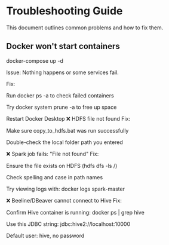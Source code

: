 #  Troubleshooting Guide

This document outlines common problems and how to fix them.

## Docker won't start containers

docker-compose up -d

Issue: Nothing happens or some services fail.

Fix:

Run docker ps -a to check failed containers

Try docker system prune -a to free up space

Restart Docker Desktop
❌ HDFS file not found
Fix:

Make sure copy_to_hdfs.bat was run successfully

Double-check the local folder path you entered

❌ Spark job fails: "File not found"
Fix:

Ensure the file exists on HDFS (hdfs dfs -ls /)

Check spelling and case in path names

Try viewing logs with:
docker logs spark-master

❌ Beeline/DBeaver cannot connect to Hive
Fix:

Confirm Hive container is running:
docker ps | grep hive

Use this JDBC string:
jdbc:hive2://localhost:10000

Default user: hive, no password
